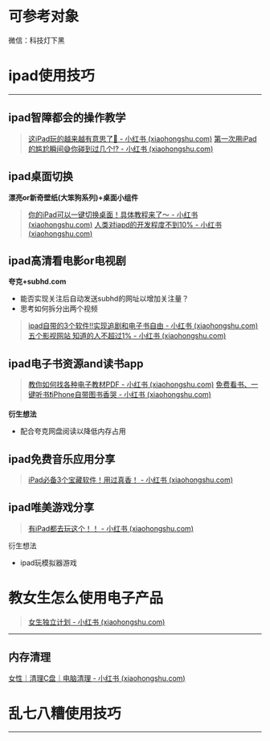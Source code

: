 
# 可参考对象
微信：科技灯下黑

#  ipad使用技巧  
---
## ipad智障都会的操作教学
>[这iPad玩的越来越有意思了🤣 - 小红书 (xiaohongshu.com)](https://www.xiaohongshu.com/explore/65e2ec9700000000040033f1?app_platform=ios&app_version=8.13.1&author_share=1&share_from_user_hidden=true&type=video)
>[第一次用iPad的尴尬瞬间😅你碰到过几个⁉️ - 小红书 (xiaohongshu.com)](https://www.xiaohongshu.com/explore/65d324a3000000000b015bd5)
## ipad桌面切换
**漂亮or新奇壁纸(大笨狗系列)+桌面小组件**

>[你的iPad可以一键切换桌面！具体教程来了～ - 小红书 (xiaohongshu.com)](https://www.xiaohongshu.com/explore/660699860000000012035759)
[人类对iapd的开发程度不到10% - 小红书 (xiaohongshu.com)](https://www.xiaohongshu.com/explore/662f4e59000000001e0310b7)
## ipad高清看电影or电视剧
**夸克+subhd.com**
* 能否实现关注后自动发送subhd的网址以增加关注量？
* 思考如何拆分出两个视频

>[ipad自带的3个软件‼️实现追剧和电子书自由 - 小红书 (xiaohongshu.com)](https://www.xiaohongshu.com/explore/66068a5f0000000012034550)
[五个影视网站 知道的人不超过1% - 小红书 (xiaohongshu.com)](https://www.xiaohongshu.com/explore/6611042b000000001a010f21)

## ipad电子书资源and读书app

>[教你如何找各种电子教材PDF - 小红书 (xiaohongshu.com)](https://www.xiaohongshu.com/explore/6284e00e000000002103da2f)
>[免费看书、一键听书❗️iPhone自带图书香哭 - 小红书 (xiaohongshu.com)](https://www.xiaohongshu.com/explore/65ebdec40000000003036f1f?app_platform=ios&app_version=8.18&author_share=1&share_from_user_hidden=true&type=video)

**衍生想法**
* 配合夸克网盘阅读以降低内存占用

## ipad免费音乐应用分享
>[iPad必备3个宝藏软件！用过真香！ - 小红书 (xiaohongshu.com)](https://www.xiaohongshu.com/explore/660ea6b1000000001a00cea1)
## ipad唯美游戏分享
>[有iPad都去玩这个！！ - 小红书 (xiaohongshu.com)](https://www.xiaohongshu.com/explore/65d870d80000000001028eac)

衍生想法
* ipad玩模拟器游戏
# 教女生怎么使用电子产品

>[女生独立计划 - 小红书 (xiaohongshu.com)](https://www.xiaohongshu.com/user/profile/65daca240000000005033a82)

---
## 内存清理
[女性｜清理C盘｜电脑清理 - 小红书 (xiaohongshu.com)](https://www.xiaohongshu.com/explore/66378e00000000001e02699f)

# 乱七八糟使用技巧
---

